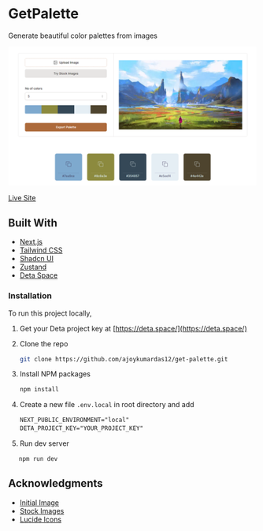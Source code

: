# GetPalette

Generate beautiful color palettes from images

![Screenshot](public/images/get-palette.png)

[Live Site](https://getpalette.vercel.app/)

## Built With

- [Next.js](https://nextjs.org/)
- [Tailwind CSS](https://tailwindcss.com/)
- [Shadcn UI](https://ui.shadcn.com/)
- [Zustand](https://zustand-demo.pmnd.rs/)
- [Deta Space](https://deta.space/)

### Installation

To run this project locally,

1. Get your Deta project key at [https://deta.space/](https://deta.space/)
2. Clone the repo

   ```sh
   git clone https://github.com/ajoykumardas12/get-palette.git
   ```

3. Install NPM packages

   ```sh
   npm install
   ```

4. Create a new file `.env.local` in root directory and add

   ```markdown
   NEXT_PUBLIC_ENVIRONMENT="local"
   DETA_PROJECT_KEY="YOUR_PROJECT_KEY"
   ```

5. Run dev server

```sh
   npm run dev
```

## Acknowledgments

- [Initial Image](https://www.freepik.com/free-photo/beautiful-natural-environment-digital-painting_15174562.htm)
- [Stock Images](https://unsplash.com/)
- [Lucide Icons](https://lucide.dev/icons/)
